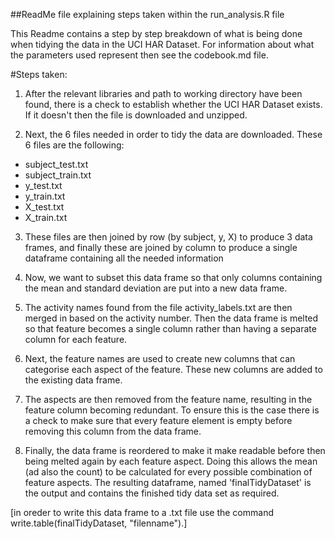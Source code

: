 ##ReadMe file explaining steps taken within the run_analysis.R file

This Readme contains a step by step breakdown of what is being done when tidying the data in the UCI HAR Dataset. For information about what the parameters used represent then see the codebook.md file.

#Steps taken:

1) After the relevant libraries and path to working directory have been found, there is a check to establish whether the UCI HAR Dataset exists. If it doesn't then the file is downloaded and unzipped.

2) Next, the 6 files needed in order to tidy the data are downloaded. These 6 files are the following:
* subject_test.txt
* subject_train.txt
* y_test.txt
* y_train.txt
* X_test.txt
* X_train.txt

3) These files are then joined by row (by subject, y, X) to produce 3 data frames, and finally these are joined by column to produce a single dataframe containing all the needed information

4) Now, we want to subset this data frame so that only columns containing the mean and standard deviation are put into a new data frame.

5) The activity names found from the file activity_labels.txt are then merged in based on the activity number. Then the data frame is melted so that feature becomes a single column rather than having a separate column for each feature.

6) Next, the feature names are used to create new columns that can categorise each aspect of the feature. These new columns are added to the existing data frame. 

7) The aspects are then removed from the feature name, resulting in the feature column becoming redundant. To ensure this is the case there is a check to make sure that every feature element is empty before removing this column from the data frame.

8) Finally, the data frame is reordered to make it make readable before then being melted again by each feature aspect. Doing this allows the mean (ad also the count) to be calculated for every possible combination of feature aspects. 
The resulting dataframe, named 'finalTidyDataset' is the output and contains the finished tidy data set as required.

[in oreder to write this data frame to a .txt file use the command write.table(finalTidyDataset, "filenname").]


